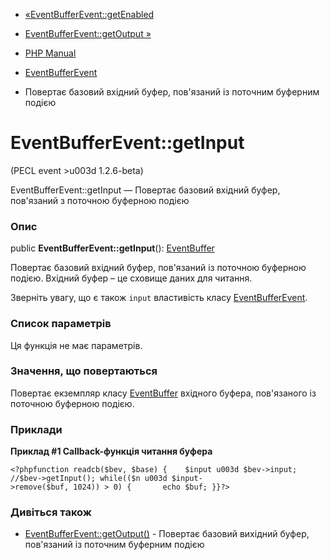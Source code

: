 - [«EventBufferEvent::getEnabled](eventbufferevent.getenabled.md)
- [EventBufferEvent::getOutput »](eventbufferevent.getoutput.md)

- [PHP Manual](index.md)
- [EventBufferEvent](class.eventbufferevent.md)
- Повертає базовий вхідний буфер, пов'язаний із поточним буферним
подією

# EventBufferEvent::getInput

(PECL event \>u003d 1.2.6-beta)

EventBufferEvent::getInput — Повертає базовий вхідний буфер, пов'язаний
з поточною буферною подією

### Опис

public **EventBufferEvent::getInput**():
[EventBuffer](class.eventbuffer.md)

Повертає базовий вхідний буфер, пов'язаний із поточною буферною подією.
Вхідний буфер – це сховище даних для читання.

Зверніть увагу, що є також ` input ` властивість класу
[EventBufferEvent](class.eventbufferevent.md).

### Список параметрів

Ця функція не має параметрів.

### Значення, що повертаються

Повертає екземпляр класу [EventBuffer](class.eventbuffer.md)
вхідного буфера, пов'язаного із поточною буферною подією.

### Приклади

**Приклад #1 Callback-функція читання буфера**

` <?phpfunction readcb($bev, $base) {    $input u003d $bev->input; //$bev->getInput(); while(($n u003d $input->remove($buf, 1024)) > 0) {       echo $buf; }}?> `

### Дивіться також

- [EventBufferEvent::getOutput()](eventbufferevent.getoutput.md) -
Повертає базовий вихідний буфер, пов'язаний із поточним буферним
подією
